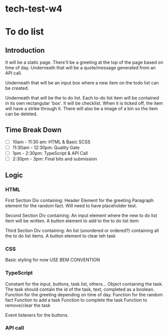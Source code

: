 # tech-test-w4

# To do list

## Introduction

It will be a static page. There'll be a greeting at the top of the page based on time of day.
Underneath that will be a quote/message generated from an API call.

Underneath that will be an input box where a new item on the todo list can be created.

Underneath that will be the to do list. Each to-do list item will be contained in its own rectangular 'box'.
It will be checklist. When it is ticked off, the item will have a strike through it.
There will also be a image of a bin so the item can be deleted.

## Time Break Down

-   [ ] 10am - 11:30 am: HTML & Basic SCSS
-   [ ] 11:30am - 12:30pm: Quality Gate
-   [ ] 1pm - 2:30pm: TypeScript & API Call
-   [ ] 2:30pm - 3pm: Final bits and submission

## Logic

### HTML

First Section
Div containing:
Header Element for the greeting
Paragraph element for the random fact. Will need to have placeholder test.

Second Section
Div containing:
An input element where the new to do list item will be written.
A button element to add to the to do list item

Third Section
Div containing:
An list (unordered or ordered?) containing all the to do list items.
A button element to clear teh task

### CSS

Basic styling for now
USE BEM CONVENTION

### TypeScript

Constant for the input, buttons, task list, others...
Object containing the task. The task should contain the id of the task, text, completed as a boolean.
Function for the greeting depending on time of day.
Function for the random fact
Function to add a task
Function to complete the task
Function to remove/clear the task

Event listeners for the buttons.

### API call
